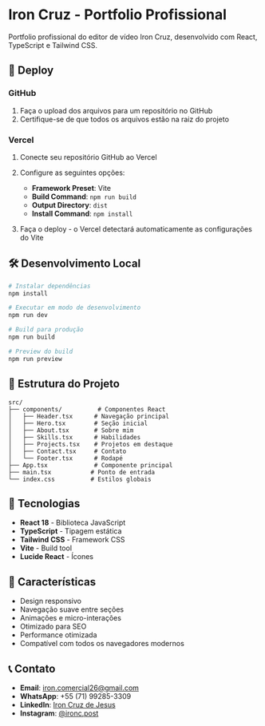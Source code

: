 # Iron Cruz - Portfolio Profissional

Portfolio profissional do editor de vídeo Iron Cruz, desenvolvido com React, TypeScript e Tailwind CSS.

## 🚀 Deploy

### GitHub
1. Faça o upload dos arquivos para um repositório no GitHub
2. Certifique-se de que todos os arquivos estão na raiz do projeto

### Vercel
1. Conecte seu repositório GitHub ao Vercel
2. Configure as seguintes opções:
   - **Framework Preset**: Vite
   - **Build Command**: `npm run build`
   - **Output Directory**: `dist`
   - **Install Command**: `npm install`

3. Faça o deploy - o Vercel detectará automaticamente as configurações do Vite

## 🛠️ Desenvolvimento Local

```bash
# Instalar dependências
npm install

# Executar em modo de desenvolvimento
npm run dev

# Build para produção
npm run build

# Preview do build
npm run preview
```

## 📁 Estrutura do Projeto

```
src/
├── components/          # Componentes React
│   ├── Header.tsx      # Navegação principal
│   ├── Hero.tsx        # Seção inicial
│   ├── About.tsx       # Sobre mim
│   ├── Skills.tsx      # Habilidades
│   ├── Projects.tsx    # Projetos em destaque
│   ├── Contact.tsx     # Contato
│   └── Footer.tsx      # Rodapé
├── App.tsx             # Componente principal
├── main.tsx           # Ponto de entrada
└── index.css          # Estilos globais
```

## 🎨 Tecnologias

- **React 18** - Biblioteca JavaScript
- **TypeScript** - Tipagem estática
- **Tailwind CSS** - Framework CSS
- **Vite** - Build tool
- **Lucide React** - Ícones

## 📱 Características

- Design responsivo
- Navegação suave entre seções
- Animações e micro-interações
- Otimizado para SEO
- Performance otimizada
- Compatível com todos os navegadores modernos

## 📞 Contato

- **Email**: iron.comercial26@gmail.com
- **WhatsApp**: +55 (71) 99285-3309
- **LinkedIn**: [Iron Cruz de Jesus](https://www.linkedin.com/in/iron-cruz-de-jesus-36634235a/)
- **Instagram**: [@ironc.post](https://www.instagram.com/ironc.post/)
